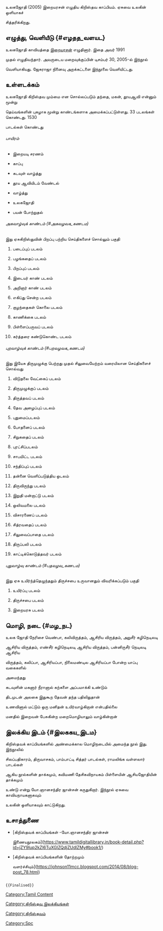 உலகஜோதி (2005) இறையரசன் எழுதிய கிறிஸ்தவ காப்பியம். ஏசுவை உலகின் ஒளியாகச்
சித்தரிக்கிறது.

## எழுத்து, வெளியீடு {#எழதத_வளயட}

உலகஜோதி காவியத்தை [இறையரசன்](இறையரசன் "wikilink") எழுதினார். இதை அவர் 1991
முதல் எழுதிவந்தார். அவருடைய மறைவுக்குப்பின் டிசம்பர் 30, 2005-ல் இந்நூல்
வெளியாகியது. ஜேசுராஜா நினைவு அறக்கட்டளை இந்நூலை வெளியிட்டது.

## உள்ளடக்கம்

உலகஜோதி கிறிஸ்தவ மும்மை என சொல்லப்படும் தந்தை, மகன், தூயஆவி என்னும் மூன்று
தெய்வங்களின் புகழாக மூன்று காண்டங்களாக அமைக்கப்பட்டுள்ளது. 33 படலங்கள் கொண்டது. 1530
பாடல்கள் கொண்டது

###### பாயிரம்

-   இறையடி சரணம்
-   காப்பு
-   கடவுள் வாழ்த்து
-   தூய ஆவியிடம் வேண்டல்
-   வாழ்த்து
-   உலகஜோதி
-   பயன் போற்றுதல்

###### அகவாழ்வுக் காண்டம் {#அகவழவக_கணடம}

இது ஏசுகிறிஸ்துவின் பிறப்பு பற்றிய செய்திகளைச் சொல்லும் பகுதி

1.  படைப்புப் படலம்
2.  பழங்கதைப் படலம்
3.  பிறப்புப் படலம்
4.  இடையர் காண் படலம்
5.  அறிஞர் காண் படலம்
6.  எகிப்து சென்ற படலம்
7.  குழந்தைகள் கொலை படலம்
8.  காணிக்கை படலம்
9.  பிள்ளைப்பருவப் படலம்
10. கர்த்தரை கண்டுகொண்ட படலம்

###### புறவாழ்வுக் காண்டம் {#பறவழவக_கணடம}

இது இயேசு திருமுழுக்கு பெற்றது முதல் சிலுவையேற்றம் வரையிலான செய்திகளைச் சொல்வது

1.  விடுதலை வேட்கைப் படலம்
2.  திருமுழுக்குப் படலம்
3.  திருத்தவப் படலம்
4.  தேவ அழைப்புப் படலம்
5.  புதுமைப்படலம்
6.  போதனைப் படலம்
7.  சிறுகதைப் படலம்
8.  புரட்சிப்படலம்
9.  சாபமிட்ட படலம்
10. சந்திப்புப் படலம்
11. தன்னை வெளிப்படுத்திய ஒடலம்
12. திருவிருந்து படலம்
13. இறுதி மன்றாட்டு படலம்
14. ஒலிவமலை படலம்
15. விசாரணைப் படலம்
16. சித்ரவதைப் படலம்
17. சிலுவைப்பாதை படலம்
18. திருப்பலி படலம்
19. காட்டிக்கொடுத்தவர் படலம்

###### புதுவாழ்வு காண்டம் {#பதவழவ_கணடம}

இது ஏசு உயிர்ந்த்தெழுந்ததும் திருச்சபை உருவானதும் விவரிக்கப்படும் பகுதி

1.  உயிர்ப்பு படலம்
2.  திருச்சபை படலம்
3.  இறையரசு படலம்

## மொழி, நடை {#மழ_நட}

உலக ஜோதி நேரிசை வெண்பா, கலிவிருத்தம், ஆசிரிய விருத்தம், அறுசீர் கழிநெடிலடி
ஆசிரிய விருத்தம், எண்சீர் கழிநெடிலடி ஆசிரிய விருத்தம், பன்னிருசீர் நெடிலடி ஆசிரிய
விருத்தம், கலிப்பா, ஆசிரியப்பா, நிலைமண்டில ஆசிரியப்பா போன்ற யாப்பு வகைகளில்
அமைந்தது

கடவுளின் மகனார் நீரானால் கற்களை அப்பமாக்கி உண்டும்

திடமுடன் அலகை இதுகூற தேவன் தந்த பதிலிதுதான்

உணவினால் மட்டும் ஒரு மனிதன் உயிர்வாழ்கிறான் என்பதில்லை

மனதில் இறைவன் பேசுகின்ற மறைமொழியாலும் வாழ்கின்றான்

## இலக்கிய இடம் {#இலககய_இடம}

கிறிஸ்தவக் காப்பியங்களில் அண்மைக்கால மொழிநடையில் அமைந்த நூல் இது. இந்நூலில்
சிலப்பதிகாரம், திருவாசகம், பாம்பாட்டி சித்தர் பாடல்கள், ராமலிங்க வள்ளலார் பாடல்கள்
ஆகிய நூல்களின் தாக்கமும், கவிமணி தேசிகவிநாயகம் பிள்ளையின் ஆசியஜோதியின் தாக்கமும்
உண்டு என்று யோ.ஞானசந்திர ஜான்சன் கருதுகிறார். இந்நூல் ஏசுவை காவியநாயகனாகவும்
உலகின் ஒளியாகவும் காட்டுகிறது.

## உசாத்துணை

-   [கிறிஸ்தவக் காப்பியங்கள் -யோ.ஞானசந்திர ஜான்சன்
    இணையநூலகம்](https://www.tamildigitallibrary.in/book-detail.php?id=jZY9lup2kZl6TuXGlZQdjZUdlZMy#book1/)
-   [கிறிஸ்தவக் காப்பியங்களின் தோற்றமும்
    வளர்ச்சியும்](https://johnson11mcc.blogspot.com/2014/08/blog-post_78.html)

```{=mediawiki}
{{Finalised}}
```
[Category:Tamil Content](Category:Tamil_Content "wikilink")
[Category:கிறிஸ்தவ இலக்கியங்கள்](Category:கிறிஸ்தவ_இலக்கியங்கள் "wikilink")
[Category:கிறிஸ்தவம்](Category:கிறிஸ்தவம் "wikilink")
[Category:Spc](Category:Spc "wikilink")
